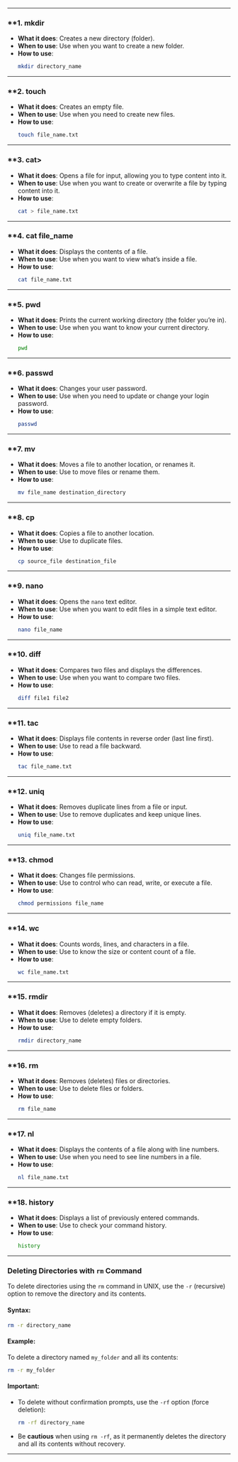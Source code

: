 
---

### **1. mkdir 
   - **What it does**: Creates a new directory (folder).
   - **When to use**: Use when you want to create a new folder.
   - **How to use**:  
     ```bash
     mkdir directory_name
     ```

---

### **2. touch 
   - **What it does**: Creates an empty file.
   - **When to use**: Use when you need to create new files.
   - **How to use**:  
     ```bash
     touch file_name.txt
     ```

---

### **3. cat> 
   - **What it does**: Opens a file for input, allowing you to type content into it.
   - **When to use**: Use when you want to create or overwrite a file by typing content into it.
   - **How to use**:  
     ```bash
     cat > file_name.txt
     ```

---

### **4. cat file_name 
   - **What it does**: Displays the contents of a file.
   - **When to use**: Use when you want to view what’s inside a file.
   - **How to use**:  
     ```bash
     cat file_name.txt
     ```

---

### **5. pwd 
   - **What it does**: Prints the current working directory (the folder you’re in).
   - **When to use**: Use when you want to know your current directory.
   - **How to use**:  
     ```bash
     pwd
     ```

---

### **6. passwd 
   - **What it does**: Changes your user password.
   - **When to use**: Use when you need to update or change your login password.
   - **How to use**:  
     ```bash
     passwd
     ```

---

### **7. mv 
   - **What it does**: Moves a file to another location, or renames it.
   - **When to use**: Use to move files or rename them.
   - **How to use**:  
     ```bash
     mv file_name destination_directory
     ```

---

### **8. cp 
   - **What it does**: Copies a file to another location.
   - **When to use**: Use to duplicate files.
   - **How to use**:  
     ```bash
     cp source_file destination_file
     ```

---

### **9. nano 
   - **What it does**: Opens the `nano` text editor.
   - **When to use**: Use when you want to edit files in a simple text editor.
   - **How to use**:  
     ```bash
     nano file_name
     ```

---

### **10. diff 
   - **What it does**: Compares two files and displays the differences.
   - **When to use**: Use when you want to compare two files.
   - **How to use**:  
     ```bash
     diff file1 file2
     ```

---

### **11. tac 
   - **What it does**: Displays file contents in reverse order (last line first).
   - **When to use**: Use to read a file backward.
   - **How to use**:  
     ```bash
     tac file_name.txt
     ```

---

### **12. uniq 
   - **What it does**: Removes duplicate lines from a file or input.
   - **When to use**: Use to remove duplicates and keep unique lines.
   - **How to use**:  
     ```bash
     uniq file_name.txt
     ```

---

### **13. chmod 
   - **What it does**: Changes file permissions.
   - **When to use**: Use to control who can read, write, or execute a file.
   - **How to use**:  
     ```bash
     chmod permissions file_name
     ```

---

### **14. wc 
   - **What it does**: Counts words, lines, and characters in a file.
   - **When to use**: Use to know the size or content count of a file.
   - **How to use**:  
     ```bash
     wc file_name.txt
     ```

---

### **15. rmdir 
   - **What it does**: Removes (deletes) a directory if it is empty.
   - **When to use**: Use to delete empty folders.
   - **How to use**:  
     ```bash
     rmdir directory_name
     ```

---

### **16. rm 
   - **What it does**: Removes (deletes) files or directories.
   - **When to use**: Use to delete files or folders.
   - **How to use**:  
     ```bash
     rm file_name
     ```

---

### **17. nl 
   - **What it does**: Displays the contents of a file along with line numbers.
   - **When to use**: Use when you need to see line numbers in a file.
   - **How to use**:  
     ```bash
     nl file_name.txt
     ```

---

### **18. history 
   - **What it does**: Displays a list of previously entered commands.
   - **When to use**: Use to check your command history.
   - **How to use**:  
     ```bash
     history
     ```

---

### **Deleting Directories with `rm` Command**
To delete directories using the `rm` command in UNIX, use the `-r` (recursive) option to remove the directory and its contents.

#### **Syntax:**
```bash
rm -r directory_name
```

#### **Example:**
To delete a directory named `my_folder` and all its contents:
```bash
rm -r my_folder
```

#### **Important:**
- To delete without confirmation prompts, use the `-rf` option (force deletion):
  ```bash
  rm -rf directory_name
  ```
- Be **cautious** when using `rm -rf`, as it permanently deletes the directory and all its contents without recovery.

---